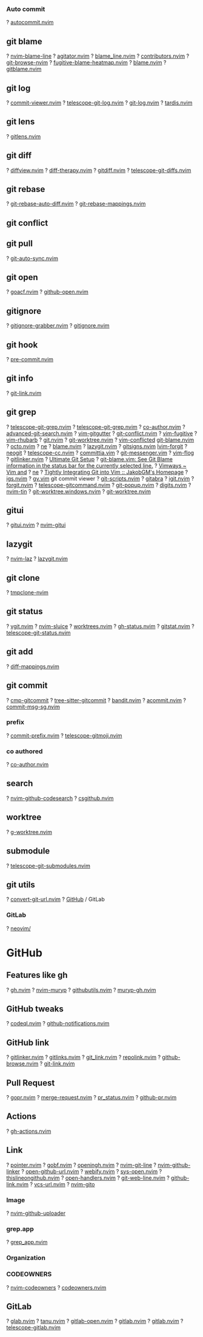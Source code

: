 ### Auto commit
? [autocommit.nvim](https://github.com/AuLaSW/autocommit.nvim)
## git blame
? [nvim-blame-line](https://github.com/tveskag/nvim-blame-line)
? [agitator.nvim](https://github.com/emmanueltouzery/agitator.nvim)
? [blame_line.nvim](https://github.com/braxtons12/blame_line.nvim)
? [contributors.nvim](https://github.com/EmilOhlsson/contributors.nvim)
? [git-browse-nvim](https://github.com/Morozzzko/git-browse-nvim)
? [fugitive-blame-heatmap.nvim](https://github.com/ja-he/fugitive-blame-heatmap.nvim)
? [blame.nvim](https://github.com/sairajchouhan/blame.nvim)
? [gitblame.nvim](https://github.com/Zorcal/gitblame.nvim)
## git log
? [commit-viewer.nvim](https://github.com/LhKipp/commit-viewer.nvim)
? [telescope-git-log.nvim](https://github.com/senkentarou/telescope-git-log.nvim)
? [git-log.nvim](https://github.com/niuiic/git-log.nvim)
? [tardis.nvim](https://github.com/FredeEB/tardis.nvim)
## git lens
? [gitlens.nvim](https://github.com/cosmicthemethhead/gitlens.nvim)
## git diff
? [diffview.nvim](https://github.com/sindrets/diffview.nvim)
? [diff-therapy.nvim](https://github.com/tjdevries/diff-therapy.nvim)
? [gitdiff.nvim](https://github.com/milennik/gitdiff.nvim)
? [telescope-git-diffs.nvim](https://github.com/paopaol/telescope-git-diffs.nvim)
## git rebase
? [git-rebase-auto-diff.nvim](https://github.com/yutkat/git-rebase-auto-diff.nvim)
? [git-rebase-mappings.nvim](https://github.com/bagohart/git-rebase-mappings.nvim)
## git conflict
## git pull
? [git-auto-sync.nvim](https://github.com/Jarvismkennedy/git-auto-sync.nvim)
## git open
? [goacf.nvim](https://github.com/senkentarou/goacf.nvim)
? [github-open.nvim](https://github.com/mrexox/github-open.nvim)
## gitignore
? [gitignore-grabber.nvim](https://github.com/antonk52/gitignore-grabber.nvim)
? [gitignore.nvim](https://github.com/dylf/gitignore.nvim)
## git hook
? [pre-commit.nvim](https://github.com/Ttibsi/pre-commit.nvim)
## git info
? [git-link.nvim](https://github.com/IlyasYOY/git-link.nvim)
## git grep
? [telescope-git-grep.nvim](https://github.com/barklan/telescope-git-grep.nvim)
? [telescope-git-grep.nvim](https://github.com/davvid/telescope-git-grep.nvim)
? [co-author.nvim](https://github.com/2kabhishek/co-author.nvim)
? [advanced-git-search.nvim](https://github.com/aaronhallaert/advanced-git-search.nvim)
? [vim-gitgutter](https://github.com/airblade/vim-gitgutter)
? [git-conflict.nvim](https://github.com/akinsho/git-conflict.nvim)
? [vim-fugitive](https://github.com/tpope/vim-fugitive)
? [vim-rhubarb](https://github.com/tpope/vim-rhubarb)
? [git.nvim](https://github.com/dinhhuy258/git.nvim)
? [git-worktree.nvim](https://github.com/ThePrimeagen/git-worktree.nvim)
? [vim-conflicted](https://github.com/christoomey/vim-conflicted)
   [git-blame.nvim](https://github.com/f-person/git-blame.nvim)
? [octo.nvim](https://github.com/pwntester/octo.nvim)
? [ne](https://github.com/TimUntersberger/ne)
? [blame.nvim](https://github.com/FabijanZulj/blame.nvim)
? [lazygit.nvim](https://github.com/kdheepak/lazygit.nvim)
? [gitsigns.nvim](https://github.com/lewis6991/gitsigns.nvim)
   [lvim-forgit](https://github.com/lvim-tech/lvim-forgit)
? [neogit](https://github.com/NeogitOrg/neogit)
? [telescope-cc.nvim](https://github.com/olacin/telescope-cc.nvim)
? [committia.vim](https://github.com/rhysd/committia.vim)
? [git-messenger.vim](https://github.com/rhysd/git-messenger.vim)
? [vim-flog](https://github.com/rbong/vim-flog)
? [gitlinker.nvim](https://github.com/ruifm/gitlinker.nvim)
? [Ultimate Git Setup](https://www.youtube.com/watch?v=IyBAuDPzdFY)
? [git-blame.vim: See Git Blame information in the status bar for the currently selected line.](https://github.com/zivyangll/git-blame.vim)
? [Vimways ~ Vim and](https://vimways.org/2018/vim-and-git/)
? [ne](https://github.com/NeogitOrg/ne)
? [Tightly Integrating Git into Vim :: JakobGM's Homepage](https://jakobgm.com/posts/vim/git-integration/)
? [igs.nvim](https://github.com/rmagatti/igs.nvim) 
? [gv.vim](https://github.com/junegunn/gv.vim) git commit viewer
? [git-scripts.nvim](https://github.com/declancm/git-scripts.nvim)
? [gitabra](https://github.com/Odie/gitabra)
? [igit.nvim](https://github.com/ipod825/igit.nvim)
? [forgit.nvim](https://github.com/ray-x/forgit.nvim)
? [telescope-gitcommand.nvim](https://github.com/Syu-fu/telescope-gitcommand.nvim)
? [git-popup.nvim](https://github.com/mathiasmellemstuen/git-popup.nvim)
? [digits.nvim](https://github.com/haolian9/digits.nvim)
? [nvim-tin](https://github.com/chrisgrieser/nvim-tin)
? [git-worktree.windows.nvim](https://github.com/GitEdvard/git-worktree.windows.nvim)
? [git-worktree.nvim](https://github.com/UncertainSchrodinger/git-worktree.nvim)
## gitui
? [gitui.nvim](https://github.com/aspeddro/gitui.nvim)
? [nvim-gitui](https://github.com/mikinovation/nvim-gitui)
## lazygit
? [nvim-laz](https://github.com/lostl1ght/nvim-laz)
? [lazygit.nvim](https://github.com/oncomouse/lazygit.nvim)
## git clone
? [tmpclone-nvim](https://github.com/Danielhp95/tmpclone-nvim)
## git status
? [vgit.nvim](https://github.com/tanvirtin/vgit.nvim)
? [nvim-sluice](https://github.com/dsummersl/nvim-sluice)
? [worktrees.nvim](https://github.com/Juksuu/worktrees.nvim)
? [gh-status.nvim](https://github.com/duydang2311/gh-status.nvim)
? [gitstat.nvim](https://github.com/kyoh86/gitstat.nvim)
? [telescope-git-status.nvim](https://github.com/senkentarou/telescope-git-status.nvim)
## git add
? [diff-mappings.nvim](https://github.com/bagohart/diff-mappings.nvim)
## git commit
? [cmp-gitcommit](https://github.com/Cassin01/cmp-gitcommit)
? [tree-sitter-gitcommit](https://github.com/gbprod/tree-sitter-gitcommit)
? [bandit.nvim](https://github.com/mskelton/bandit.nvim)
? [acommit.nvim](https://github.com/marocchino/acommit.nvim)
? [commit-msg-sg.nvim](https://github.com/towry/commit-msg-sg.nvim)
### prefix
? [commit-prefix.nvim](https://github.com/ofirgall/commit-prefix.nvim)
? [telescope-gitmoji.nvim](https://github.com/mjacobus/telescope-gitmoji.nvim)
### co authored
? [co-author.nvim](https://github.com/2KAbhishek/co-author.nvim)
## search
? [nvim-github-codesearch](https://github.com/napisani/nvim-github-codesearch)
? [csgithub.nvim](https://github.com/thenbe/csgithub.nvim)
## worktree
? [g-worktree.nvim](https://github.com/Mohanbarman/g-worktree.nvim)
## submodule
? [telescope-git-submodules.nvim](https://github.com/agoodshort/telescope-git-submodules.nvim)
## git utils
? [convert-git-url.nvim](https://github.com/yutkat/convert-git-url.nvim)
? [ GitHub](https://yutkat.github.io/my-neovim-pluginlist/#gitgithub) / GitLab
### GitLab
? [neovim/](https://docs.gitlab.com/ee/editor_extensions/neovim/) 
    
# GitHub
## Features like gh
? [gh.nvim](https://github.com/ldelossa/gh.nvim)
? [nvim-muryp](https://github.com/muryp/nvim-muryp)
? [githubutils.nvim](https://github.com/mistweaverco/githubutils.nvim)
? [muryp-gh.nvim](https://github.com/muryp/muryp-gh.nvim)
## GitHub tweaks
? [codeql.nvim](https://github.com/pwntester/codeql.nvim)
? [github-notifications.nvim](https://github.com/rlch/github-notifications.nvim)
## GitHub link
? [gitlinker.nvim](https://github.com/linrongbin16/gitlinker.nvim)
? [gitlinks.nvim](https://github.com/liouk/gitlinks.nvim)
? [git_link.nvim](https://github.com/RyugaXhypeR/git_link.nvim)
? [repolink.nvim](https://github.com/9seconds/repolink.nvim)
? [github-browse.nvim](https://github.com/josephwoodward/github-browse.nvim)
? [git-link.nvim](https://github.com/juacker/git-link.nvim)
## Pull Request
? [gopr.nvim](https://github.com/senkentarou/gopr.nvim)
? [merge-request.nvim](https://github.com/rnprest/merge-request.nvim)
? [pr_status.nvim](https://github.com/Velrok/pr_status.nvim)
? [github-pr.nvim](https://github.com/josephwoodward/github-pr.nvim)
## Actions
? [gh-actions.nvim](https://github.com/topaxi/gh-actions.nvim)
## Link
? [pointer.nvim](https://github.com/hkupty/pointer.nvim)
? [gobf.nvim](https://github.com/senkentarou/gobf.nvim)
? [openingh.nvim](https://github.com/Almo7aya/openingh.nvim)
? [nvim-git-line](https://github.com/ciehanski/nvim-git-line)
? [nvim-github-linker](https://github.com/vincent178/nvim-github-linker)
? [open-github-url.nvim](https://github.com/tetzng/open-github-url.nvim)
? [webify.nvim](https://github.com/pabloariasal/webify.nvim)
? [sys-open.nvim](https://github.com/Pagliacii/sys-open.nvim)
? [thislineongithub.nvim](https://github.com/haolian9/thislineongithub.nvim)
? [open-handlers.nvim](https://github.com/mrshmllow/open-handlers.nvim)
? [git-web-line.nvim](https://github.com/robgyiv/git-web-line.nvim)
? [github-link.nvim](https://github.com/ushmz/github-link.nvim)
? [vcs-url.nvim](https://github.com/Rigellute/vcs-url.nvim)
? [nvim-gito](https://github.com/tenfyzhong/nvim-gito)
### Image
? [nvim-github-uploader](https://github.com/ch3n9w/nvim-github-uploader)
### grep.app
? [grep_app.nvim](https://github.com/matheusfillipe/grep_app.nvim)
### Organization
### CODEOWNERS
? [nvim-codeowners](https://github.com/SebastienLeonce/nvim-codeowners)
? [codeowners.nvim](https://github.com/rsreimer/codeowners.nvim)
## GitLab
? [glab.nvim](https://github.com/thibthib18/glab.nvim)
? [tanu.nvim](https://github.com/EpiCanard/tanu.nvim)
? [gitlab-open.nvim](https://github.com/vaidotasp/gitlab-open.nvim)
? [gitlab.nvim](https://github.com/harrisoncramer/gitlab.nvim)
? [gitlab.nvim](https://github.com/tachyons/gitlab.nvim)
? [telescope-gitlab.nvim](https://github.com/lrfurtado/telescope-gitlab.nvim)

